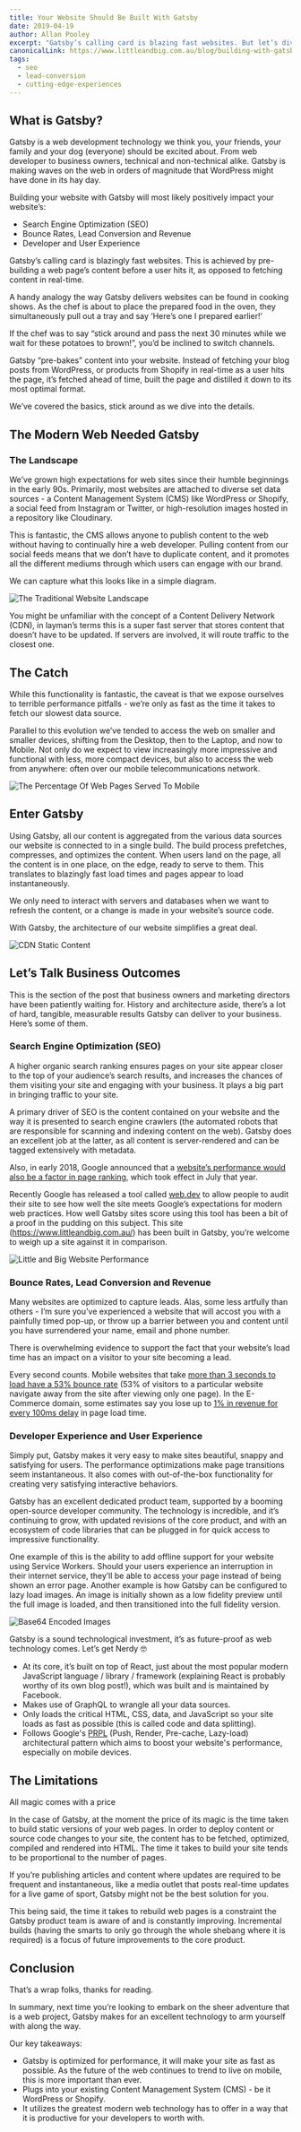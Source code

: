 ```yaml
---
title: Your Website Should Be Built With Gatsby
date: 2019-04-19
author: Allan Pooley
excerpt: "Gatsby’s calling card is blazing fast websites. But let’s dive deeper to see how Gatsby also improves your SEO, lead conversion, user experience, and more."
canonicalLink: https://www.littleandbig.com.au/blog/building-with-gatsby/
tags:
  - seo
  - lead-conversion
  - cutting-edge-experiences
---
```


## What is Gatsby?

Gatsby is a web development technology we think you, your friends, your family and your dog (everyone) should be excited about. From web developer to business owners, technical and non-technical alike. Gatsby is making waves on the web in orders of magnitude that WordPress might have done in its hay day.

Building your website with Gatsby will most likely positively impact your website’s:

- Search Engine Optimization (SEO)
- Bounce Rates, Lead Conversion and Revenue
- Developer and User Experience

Gatsby’s calling card is blazingly fast websites. This is achieved by pre-building a web page’s content before a user hits it, as opposed to fetching content in real-time.

A handy analogy the way Gatsby delivers websites can be found in cooking shows. As the chef is about to place the prepared food in the oven, they simultaneously pull out a tray and say ‘Here’s one I prepared earlier!’

If the chef was to say “stick around and pass the next 30 minutes while we wait for these potatoes to brown!”, you’d be inclined to switch channels.

Gatsby “pre-bakes” content into your website. Instead of fetching your blog posts from WordPress, or products from Shopify in real-time as a user hits the page, it’s fetched ahead of time, built the page and distilled it down to its most optimal format.

We’ve covered the basics, stick around as we dive into the details.

## The Modern Web Needed Gatsby

### The Landscape

We’ve grown high expectations for web sites since their humble beginnings in the early 90s. Primarily, most websites are attached to diverse set data sources - a Content Management System (CMS) like WordPress or Shopify, a social feed from Instagram or Twitter, or high-resolution images hosted in a repository like Cloudinary.

This is fantastic, the CMS allows anyone to publish content to the web without having to continually hire a web developer. Pulling content from our social feeds means that we don’t have to duplicate content, and it promotes all the different mediums through which users can engage with our brand.

We can capture what this looks like in a simple diagram.

![The Traditional Website Landscape](./images/website-landscape.jpg)

You might be unfamiliar with the concept of a Content Delivery Network (CDN), in layman’s terms this is a super fast server that stores content that doesn’t have to be updated. If servers are involved, it will route traffic to the closest one.

## The Catch

While this functionality is fantastic, the caveat is that we expose ourselves to terrible performance pitfalls - we’re only as fast as the time it takes to fetch our slowest data source.

Parallel to this evolution we’ve tended to access the web on smaller and smaller devices, shifting from the Desktop, then to the Laptop, and now to Mobile. Not only do we expect to view increasingly more impressive and functional with less, more compact devices, but also to access the web from anywhere: often over our mobile telecommunications network.

![The Percentage Of Web Pages Served To Mobile](./images/mobile-web-pages.jpg)

## Enter Gatsby

Using Gatsby, all our content is aggregated from the various data sources our website is connected to in a single build. The build process prefetches, compresses, and optimizes the content. When users land on the page, all the content is in one place, on the edge, ready to serve to them. This translates to blazingly fast load times and pages appear to load instantaneously.

We only need to interact with servers and databases when we want to refresh the content, or a change is made in your website’s source code.

With Gatsby, the architecture of our website simplifies a great deal.

![CDN Static Content](./images/cdn.jpg)

## Let’s Talk Business Outcomes

This is the section of the post that business owners and marketing directors have been patiently waiting for. History and architecture aside, there’s a lot of hard, tangible, measurable results Gatsby can deliver to your business. Here’s some of them.

### Search Engine Optimization (SEO)

A higher organic search ranking ensures pages on your site appear closer to the top of your audience’s search results, and increases the chances of them visiting your site and engaging with your business. It plays a big part in bringing traffic to your site.

A primary driver of SEO is the content contained on your website and the way it is presented to search engine crawlers (the automated robots that are responsible for scanning and indexing content on the web). Gatsby does an excellent job at the latter, as all content is server-rendered and can be tagged extensively with metadata.

Also, in early 2018, Google announced that a [website’s performance would also be a factor in page ranking](https://webmasters.googleblog.com/2018/01/using-page-speed-in-mobile-search.html), which took effect in July that year.

Recently Google has released a tool called [web.dev](https://web.dev/) to allow people to audit their site to see how well the site meets Google’s expectations for modern web practices. How well Gatsby sites score using this tool has been a bit of a proof in the pudding on this subject. This site (https://www.littleandbig.com.au/) has been built in Gatsby, you’re welcome to weigh up a site against it in comparison.

![Little and Big Website Performance](./images/littleandbig-site-performance.jpg)

### Bounce Rates, Lead Conversion and Revenue

Many websites are optimized to capture leads. Alas, some less artfully than others - I’m sure you’ve experienced a website that will accost you with a painfully timed pop-up, or throw up a barrier between you and content until you have surrendered your name, email and phone number.

There is overwhelming evidence to support the fact that your website’s load time has an impact on a visitor to your site becoming a lead.

Every second counts. Mobile websites that take [more than 3 seconds to load have a 53% bounce rate](https://www.thinkwithgoogle.com/marketing-resources/data-measurement/mobile-page-speed-new-industry-benchmarks/) (53% of visitors to a particular website navigate away from the site after viewing only one page). In the E-Commerce domain, some estimates say you lose up to [1% in revenue for every 100ms delay](https://www.section.io/blog/page-load-time-bounce-rate/) in page load time.

### Developer Experience and User Experience

Simply put, Gatsby makes it very easy to make sites beautiful, snappy and satisfying for users. The performance optimizations make page transitions seem instantaneous. It also comes with out-of-the-box functionality for creating very satisfying interactive behaviors.

Gatsby has an excellent dedicated product team, supported by a booming open-source developer community. The technology is incredible, and it’s continuing to grow, with updated revisions of the core product, and with an ecosystem of code libraries that can be plugged in for quick access to impressive functionality.

One example of this is the ability to add offline support for your website using Service Workers. Should your users experience an interruption in their internet service, they’ll be able to access your page instead of being shown an error page. Another example is how Gatsby can be configured to lazy load images. An image is initially shown as a low fidelity preview until the full image is loaded, and then transitioned into the full fidelity version.

![Base64 Encoded Images](./images/base64-images.jpg)

Gatsby is a sound technological investment, it’s as future-proof as web technology comes. Let’s get Nerdy 🤓

- At its core, it’s built on top of React, just about the most popular modern JavaScript language / library / framework (explaining React is probably worthy of its own blog post!), which was built and is maintained by Facebook.
- Makes use of GraphQL to wrangle all your data sources.
- Only loads the critical HTML, CSS, data, and JavaScript so your site loads as fast as possible (this is called code and data splitting).
- Follows Google's [PRPL](https://developers.google.com/web/fundamentals/performance/prpl-pattern/) (Push, Render, Pre-cache, Lazy-load) architectural pattern which aims to boost your website's performance, especially on mobile devices.

## The Limitations

<Pullquote citation="Rumpelstiltkin">All magic comes with a price</Pullquote>

In the case of Gatsby, at the moment the price of its magic is the time taken to build static versions of your web pages. In order to deploy content or source code changes to your site, the content has to be fetched, optimized, compiled and rendered into HTML. The time it takes to build your site tends to be proportional to the number of pages.

If you’re publishing articles and content where updates are required to be frequent and instantaneous, like a media outlet that posts real-time updates for a live game of sport, Gatsby might not be the best solution for you.

This being said, the time it takes to rebuild web pages is a constraint the Gatsby product team is aware of and is constantly improving. Incremental builds (having the smarts to only go through the whole shebang where it is required) is a focus of future improvements to the core product.

## Conclusion

That’s a wrap folks, thanks for reading.

In summary, next time you’re looking to embark on the sheer adventure that is a web project, Gatsby makes for an excellent technology to arm yourself with along the way.

Our key takeaways:

- Gatsby is optimized for performance, it will make your site as fast as possible. As the future of the web continues to trend to live on mobile, this is more important than ever.
- Plugs into your existing Content Management System (CMS) - be it WordPress or Shopify.
- It utilizes the greatest modern web technology has to offer in a way that it is productive for your developers to worth with.
